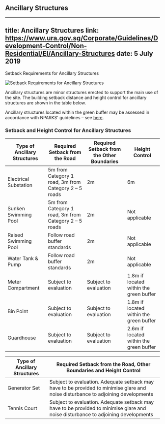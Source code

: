 
## Ancillary Structures
---
title: Ancillary Structures
link: https://www.ura.gov.sg/Corporate/Guidelines/Development-Control/Non-Residential/EI/Ancillary-Structures
date: 5 July 2019
---

Setback Requirements for Ancillary Structures

![Setback Requirements for Ancillary Structures](https://www.ura.gov.sg/-/media/Corporate/Guidelines/Development-control/Industrial/BP03_Setbacks_Ancillary_Structures_Substation.jpg?h=100%25&w=100%25)

Ancillary structures are minor structures erected to support the main use of the site. The building setback distance and height control for ancillary structures are shown in the table below.

Ancillary structures located within the green buffer may be assessed in accordance with NPARKS' guidelines – see [here](https://www.nparks.gov.sg/partner-us/development-plan-submission/guidelines-on-greenery-provision-and-tree-conservation-for-developments).

### Setback and Height Control for Ancillary Structures

| Type of Ancillary Structures | Required Setback from the Road                        | Required Setback from the Other Boundaries | Height Control                          |
| ---------------------------- | ----------------------------------------------------- | ------------------------------------------ | --------------------------------------- |
| Electrical Substation        | 5m from Category 1 road, 3m from Category 2 – 5 roads | 2m                                         | 6m                                      |
| Sunken Swimming Pool         | 5m from Category 1 road, 3m from Category 2 – 5 roads | 2m                                         | Not applicable                          |
| Raised Swimming Pool         | Follow road buffer standards                          | 2m                                         | Not applicable                          |
| Water Tank & Pump            | Follow road buffer standards                          | 2m                                         | Not applicable                          |
| Meter Compartment            | Subject to evaluation                                 | Subject to evaluation                      | 1.8m if located within the green buffer |
| Bin Point                    | Subject to evaluation                                 | Subject to evaluation                      | 1.8m if located within the green buffer |
| Guardhouse                   | Subject to evaluation                                 | Subject to evaluation                      | 2.6m if located within the green buffer |

| Type of Ancillary Structures | Required Setback from the Road, Other Boundaries and Height Control                                                               |
| ---------------------------- | --------------------------------------------------------------------------------------------------------------------------------- |
| Generator Set                | Subject to evaluation. Adequate setback may have to be provided to minimise glare and noise disturbance to adjoining developments |
| Tennis Court                 | Subject to evaluation. Adequate setback may have to be provided to minimise glare and noise disturbance to adjoining developments |
